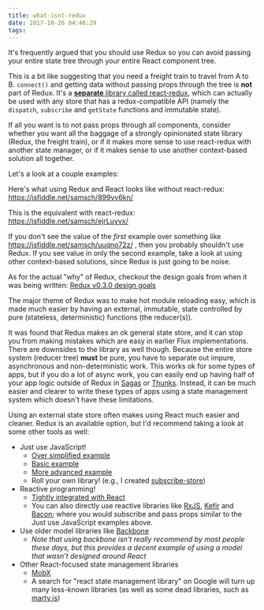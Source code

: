 ```yaml
---
title: what-isnt-redux
date: 2017-10-26 04:46:29
tags:
---
```

It's frequently argued that you should use Redux so you can avoid passing your entire state tree through your entire React component tree.

This is a bit like suggesting that you need a freight train to travel from A to B. `connect()` and getting data without passing props through the tree is **not** part of Redux. It's a [**separate** library called react-redux](https://github.com/reactjs/react-redux), which can actually be used with any store that has a redux-compatible API (namely the `dispatch`, `subscribe` and `getState` functions and immutable state).

If all you want is to not pass props through all components, consider whether you want all the baggage of a strongly opinionated state library (Redux, the freight train), or if it makes more sense to use react-redux with another state manager, or if it makes sense to use another context-based solution all together.

Let's a look at a couple examples:

Here's what using Redux and React looks like without react-redux: https://jsfiddle.net/samsch/899vv6kn/

This is the equivalent with react-redux: https://jsfiddle.net/samsch/ejrLuyvx/

If you don't see the value of the *first* example over something like https://jsfiddle.net/samsch/uuqno72z/ , then you probably shouldn't use Redux. If you see value in only the second example, take a look at using other context-based solutions, since Redux is just going to be noise.



As for the actual "why" of Redux, checkout the design goals from when it was being written: [Redux v0.3.0 design goals](https://github.com/reactjs/redux/tree/v0.3.0#design-goals)

The major theme of Redux was to make hot module reloading easy, which is made much easier by having an external, immutable, state controlled by pure (stateless, deterministic) functions (the reducer(s)).

It was found that Redux makes an ok general state store, and it can stop you from making mistakes which are easy in earlier Flux implementations. There are downsides to the library as well though. Because the entire store system (reducer tree) **must** be pure, you have to separate out impure, asynchronous and non-deterministic work. This works ok for some types of apps, but if you do a lot of async work, you can easily end up having half of your app logic outside of Redux in [Sagas](https://redux-saga.js.org/) or [Thunks](http://redux.js.org/docs/advanced/AsyncActions.html#async-action-creators). Instead, it can be much easier and clearer to write these types of apps using a state management system which doesn't have these limitations.

Using an external state store often makes using React much easier and cleaner. Redux is an available option, but I'd recommend taking a look at some other tools as well:

- Just use JavaScript!
  - [Over simplified example](https://jsfiddle.net/samsch/skom7z2e/)
  - [Basic example](https://jsfiddle.net/samsch/nsdrt8r4/)
  - [More advanced example](https://jsfiddle.net/samsch/8erd7m9m/)
  - Roll your own library! (e.g., I created [subscribe-store](https://github.com/samsch/subscribe-store/))
- Reactive programming!
  - [Tightly integrated with React](https://github.com/rikutiira/react-frp-todomvc)
  - You can also directly use reactive libraries like [RxJS](https://github.com/Reactive-Extensions/RxJS), [Kefir](https://rpominov.github.io/kefir/) and [Bacon](https://baconjs.github.io/); where you would subscribe and pass props similar to the Just use JavaScript examples above.
- Use older model libraries like [Backbone](https://reactjs.org/docs/integrating-with-other-libraries.html#using-backbone-models-in-react-components)
  - *Note that using backbone isn't really recommend by most people these days, but this provides a decent example of using a model that wasn't designed around React*
- Other React-focused state management libraries
  - [MobX](https://mobx.js.org/)
  - A search for "react state management library" on Google will turn up many less-known libraries (as well as some dead libraries, such as [marty.js](https://github.com/martyjs/marty#marty-is-no-longer-actively-maintained-use-alt-or-redux-instead-more-info))
